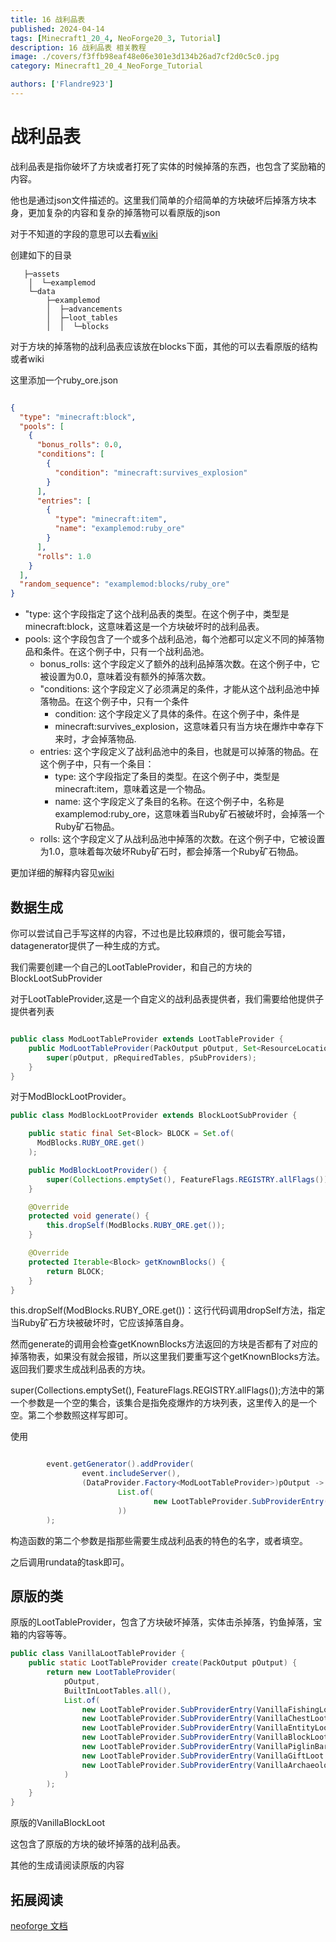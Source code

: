```yaml
---
title: 16 战利品表
published: 2024-04-14
tags: [Minecraft1_20_4, NeoForge20_3, Tutorial]
description: 16 战利品表 相关教程
image: ./covers/f3ffb98eaf48e06e301e3d134b26ad7cf2d0c5c0.jpg
category: Minecraft1_20_4_NeoForge_Tutorial

authors: ['Flandre923']
---
```

# 战利品表

战利品表是指你破坏了方块或者打死了实体的时候掉落的东西，也包含了奖励箱的内容。

他也是通过json文件描述的。这里我们简单的介绍简单的方块破坏后掉落方块本身，更加复杂的内容和复杂的掉落物可以看原版的json

对于不知道的字段的意思可以去看[wiki](https://minecraft.fandom.com/zh/wiki/%E6%A0%87%E7%AD%BE)

创建如下的目录

```
   ├─assets
    │  └─examplemod
    └─data
        ├─examplemod
        │  ├─advancements
        │  ├─loot_tables
        │  │  └─blocks

```
对于方块的掉落物的战利品表应该放在blocks下面，其他的可以去看原版的结构或者wiki

这里添加一个ruby_ore.json

```json

{
  "type": "minecraft:block",
  "pools": [
    {
      "bonus_rolls": 0.0,
      "conditions": [
        {
          "condition": "minecraft:survives_explosion"
        }
      ],
      "entries": [
        {
          "type": "minecraft:item",
          "name": "examplemod:ruby_ore"
        }
      ],
      "rolls": 1.0
    }
  ],
  "random_sequence": "examplemod:blocks/ruby_ore"
}
```

- "type: 这个字段指定了这个战利品表的类型。在这个例子中，类型是minecraft:block，这意味着这是一个方块破坏时的战利品表。
- pools: 这个字段包含了一个或多个战利品池，每个池都可以定义不同的掉落物品和条件。在这个例子中，只有一个战利品池。
    - bonus_rolls: 这个字段定义了额外的战利品掉落次数。在这个例子中，它被设置为0.0，意味着没有额外的掉落次数。
    - "conditions: 这个字段定义了必须满足的条件，才能从这个战利品池中掉落物品。在这个例子中，只有一个条件
        - condition: 这个字段定义了具体的条件。在这个例子中，条件是
        - minecraft:survives_explosion，这意味着只有当方块在爆炸中幸存下来时，才会掉落物品.
    - entries: 这个字段定义了战利品池中的条目，也就是可以掉落的物品。在这个例子中，只有一个条目：
        - type: 这个字段指定了条目的类型。在这个例子中，类型是minecraft:item，意味着这是一个物品。
        - name: 这个字段定义了条目的名称。在这个例子中，名称是examplemod:ruby_ore，这意味着当Ruby矿石被破坏时，会掉落一个Ruby矿石物品。
    - rolls: 这个字段定义了从战利品池中掉落的次数。在这个例子中，它被设置为1.0，意味着每次破坏Ruby矿石时，都会掉落一个Ruby矿石物品。

更加详细的解释内容见[wiki](https://minecraft.fandom.com/zh/wiki/%E6%A0%87%E7%AD%BE)

## 数据生成

你可以尝试自己手写这样的内容，不过也是比较麻烦的，很可能会写错，datagenerator提供了一种生成的方式。

我们需要创建一个自己的LootTableProvider，和自己的方块的BlockLootSubProvider

对于LootTableProvider,这是一个自定义的战利品表提供者，我们需要给他提供子提供者列表
```java

public class ModLootTableProvider extends LootTableProvider {
    public ModLootTableProvider(PackOutput pOutput, Set<ResourceLocation> pRequiredTables, List<SubProviderEntry> pSubProviders) {
        super(pOutput, pRequiredTables, pSubProviders);
    }
}

```

对于ModBlockLootProvider。

```java
public class ModBlockLootProvider extends BlockLootSubProvider {

    public static final Set<Block> BLOCK = Set.of(
      ModBlocks.RUBY_ORE.get()
    );

    public ModBlockLootProvider() {
        super(Collections.emptySet(), FeatureFlags.REGISTRY.allFlags());
    }

    @Override
    protected void generate() {
        this.dropSelf(ModBlocks.RUBY_ORE.get());
    }

    @Override
    protected Iterable<Block> getKnownBlocks() {
        return BLOCK;
    }
}
```

this.dropSelf(ModBlocks.RUBY_ORE.get())：这行代码调用dropSelf方法，指定当Ruby矿石方块被破坏时，它应该掉落自身。

然而generate的调用会检查getKnownBlocks方法返回的方块是否都有了对应的掉落物表，如果没有就会报错，所以这里我们要重写这个getKnownBlocks方法。返回我们要求生成战利品表的方块。

super(Collections.emptySet(), FeatureFlags.REGISTRY.allFlags());方法中的第一个参数是一个空的集合，该集合是指免疫爆炸的方块列表，这里传入的是一个空。第二个参数照这样写即可。

使用

```java

        event.getGenerator().addProvider(
                event.includeServer(),
                (DataProvider.Factory<ModLootTableProvider>)pOutput -> new ModLootTableProvider(pOutput, Collections.emptySet(),
                        List.of(
                                new LootTableProvider.SubProviderEntry(ModBlockLootProvider::new, LootContextParamSets.BLOCK)
                        ))
        );
```
构造函数的第二个参数是指那些需要生成战利品表的特色的名字，或者填空。

之后调用rundata的task即可。

## 原版的类

原版的LootTableProvider，包含了方块破坏掉落，实体击杀掉落，钓鱼掉落，宝箱的内容等等。

```java
public class VanillaLootTableProvider {
    public static LootTableProvider create(PackOutput pOutput) {
        return new LootTableProvider(
            pOutput,
            BuiltInLootTables.all(),
            List.of(
                new LootTableProvider.SubProviderEntry(VanillaFishingLoot::new, LootContextParamSets.FISHING),
                new LootTableProvider.SubProviderEntry(VanillaChestLoot::new, LootContextParamSets.CHEST),
                new LootTableProvider.SubProviderEntry(VanillaEntityLoot::new, LootContextParamSets.ENTITY),
                new LootTableProvider.SubProviderEntry(VanillaBlockLoot::new, LootContextParamSets.BLOCK),
                new LootTableProvider.SubProviderEntry(VanillaPiglinBarterLoot::new, LootContextParamSets.PIGLIN_BARTER),
                new LootTableProvider.SubProviderEntry(VanillaGiftLoot::new, LootContextParamSets.GIFT),
                new LootTableProvider.SubProviderEntry(VanillaArchaeologyLoot::new, LootContextParamSets.ARCHAEOLOGY)
            )
        );
    }
}

```

原版的VanillaBlockLoot

这包含了原版的方块的破坏掉落的战利品表。

其他的生成请阅读原版的内容

## 拓展阅读

[neoforge 文档](https://docs.neoforged.net/docs/datagen/server/loottables)
